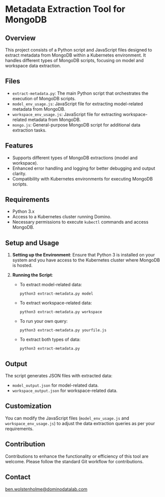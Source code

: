 # Metadata Extraction Tool for MongoDB

## Overview
This project consists of a Python script and JavaScript files designed to extract metadata from MongoDB within a Kubernetes environment. It handles different types of MongoDB scripts, focusing on model and workspace data extraction.

## Files
- `extract-metadata.py`: The main Python script that orchestrates the execution of MongoDB scripts.
- `model_env_usage.js`: JavaScript file for extracting model-related metadata from MongoDB.
- `workspace_env_usage.js`: JavaScript file for extracting workspace-related metadata from MongoDB.
- `mongo.js`: General-purpose MongoDB script for additional data extraction tasks.

## Features
- Supports different types of MongoDB extractions (model and workspace).
- Enhanced error handling and logging for better debugging and output clarity.
- Compatibility with Kubernetes environments for executing MongoDB scripts.

## Requirements
- Python 3.x
- Access to a Kubernetes cluster running Domino.
- Necessary permissions to execute `kubectl` commands and access MongoDB.

## Setup and Usage
1. **Setting up the Environment**: Ensure that Python 3 is installed on your system and you have access to the Kubernetes cluster where MongoDB is hosted.

2. **Running the Script**:
   - To extract model-related data:
     ```
     python3 extract-metadata.py model
     ```
   - To extract workspace-related data:
     ```
     python3 extract-metadata.py workspace
     ```
   - To run your own query:
     ```
     python3 extract-metadata.py yourfile.js
     ```
   - To extract both types of data:
     ```
     python3 extract-metadata.py
     ```


## Output
The script generates JSON files with extracted data:
- `model_output.json` for model-related data.
- `workspace_output.json` for workspace-related data.

## Customization
You can modify the JavaScript files (`model_env_usage.js` and `workspace_env_usage.js`) to adjust the data extraction queries as per your requirements.

## Contribution
Contributions to enhance the functionality or efficiency of this tool are welcome. Please follow the standard Git workflow for contributions.

## Contact
ben.wolstenholme@dominodatalab.com

